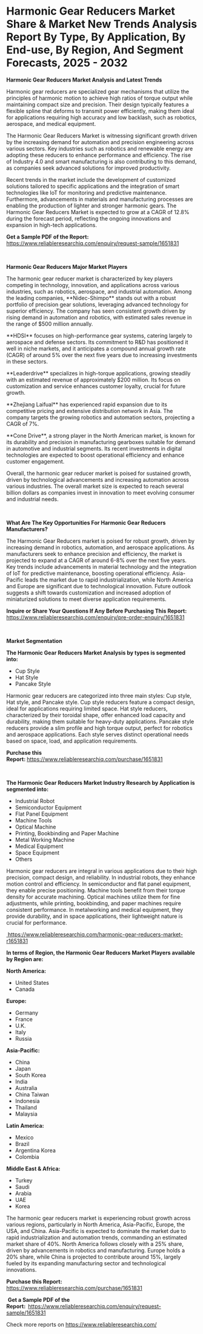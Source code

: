 <p><h1>Harmonic Gear Reducers Market Share & Market New Trends Analysis Report By Type, By Application, By End-use, By Region, And Segment Forecasts, 2025 - 2032</h1></p><p><strong>Harmonic Gear Reducers Market Analysis and Latest Trends</strong></p>
<p><p>Harmonic gear reducers are specialized gear mechanisms that utilize the principles of harmonic motion to achieve high ratios of torque output while maintaining compact size and precision. Their design typically features a flexible spline that deforms to transmit power efficiently, making them ideal for applications requiring high accuracy and low backlash, such as robotics, aerospace, and medical equipment.</p><p>The Harmonic Gear Reducers Market is witnessing significant growth driven by the increasing demand for automation and precision engineering across various sectors. Key industries such as robotics and renewable energy are adopting these reducers to enhance performance and efficiency. The rise of Industry 4.0 and smart manufacturing is also contributing to this demand, as companies seek advanced solutions for improved productivity.</p><p>Recent trends in the market include the development of customized solutions tailored to specific applications and the integration of smart technologies like IoT for monitoring and predictive maintenance. Furthermore, advancements in materials and manufacturing processes are enabling the production of lighter and stronger harmonic gears. The Harmonic Gear Reducers Market is expected to grow at a CAGR of 12.8% during the forecast period, reflecting the ongoing innovations and expansion in high-tech applications.</p></p>
<p><strong>Get a Sample PDF of the Report:&nbsp;</strong> <a href="https://www.reliableresearchiq.com/enquiry/request-sample/1651831?utm_campaign=3452&utm_medium=2&utm_source=Github&utm_content=ia&utm_term=08042025&utm_id=harmonic-gear-reducers">https://www.reliableresearchiq.com/enquiry/request-sample/1651831</a></p>
<p>&nbsp;</p>
<p><strong>Harmonic Gear Reducers Major Market Players</strong></p>
<p><p>The harmonic gear reducer market is characterized by key players competing in technology, innovation, and applications across various industries, such as robotics, aerospace, and industrial automation. Among the leading companies, **Nidec-Shimpo** stands out with a robust portfolio of precision gear solutions, leveraging advanced technology for superior efficiency. The company has seen consistent growth driven by rising demand in automation and robotics, with estimated sales revenue in the range of $500 million annually.</p><p>**HDSI** focuses on high-performance gear systems, catering largely to aerospace and defense sectors. Its commitment to R&D has positioned it well in niche markets, and it anticipates a compound annual growth rate (CAGR) of around 5% over the next five years due to increasing investments in these sectors.</p><p>**Leaderdrive** specializes in high-torque applications, growing steadily with an estimated revenue of approximately $200 million. Its focus on customization and service enhances customer loyalty, crucial for future growth.</p><p>**Zhejiang Laifual** has experienced rapid expansion due to its competitive pricing and extensive distribution network in Asia. The company targets the growing robotics and automation sectors, projecting a CAGR of 7%.</p><p>**Cone Drive**, a strong player in the North American market, is known for its durability and precision in manufacturing gearboxes suitable for demand in automotive and industrial segments. Its recent investments in digital technologies are expected to boost operational efficiency and enhance customer engagement.</p><p>Overall, the harmonic gear reducer market is poised for sustained growth, driven by technological advancements and increasing automation across various industries. The overall market size is expected to reach several billion dollars as companies invest in innovation to meet evolving consumer and industrial needs.</p></p>
<p>&nbsp;</p>
<p><strong>What Are The Key Opportunities For Harmonic Gear Reducers Manufacturers?</strong></p>
<p><p>The Harmonic Gear Reducers market is poised for robust growth, driven by increasing demand in robotics, automation, and aerospace applications. As manufacturers seek to enhance precision and efficiency, the market is projected to expand at a CAGR of around 6-8% over the next five years. Key trends include advancements in material technology and the integration of IoT for predictive maintenance, boosting operational efficiency. Asia-Pacific leads the market due to rapid industrialization, while North America and Europe are significant due to technological innovation. Future outlook suggests a shift towards customization and increased adoption of miniaturized solutions to meet diverse application requirements.</p></p>
<p><strong>Inquire or Share Your Questions If Any Before Purchasing This Report:</strong> <a href="https://www.reliableresearchiq.com/enquiry/pre-order-enquiry/1651831?utm_campaign=3452&utm_medium=2&utm_source=Github&utm_content=ia&utm_term=08042025&utm_id=harmonic-gear-reducers">https://www.reliableresearchiq.com/enquiry/pre-order-enquiry/1651831</a></p>
<p>&nbsp;</p>
<p><strong>Market Segmentation</strong></p>
<p><strong>The Harmonic Gear Reducers Market Analysis by types is segmented into:</strong></p>
<p><ul><li>Cup Style</li><li>Hat Style</li><li>Pancake Style</li></ul></p>
<p><p>Harmonic gear reducers are categorized into three main styles: Cup style, Hat style, and Pancake style. Cup style reducers feature a compact design, ideal for applications requiring limited space. Hat style reducers, characterized by their toroidal shape, offer enhanced load capacity and durability, making them suitable for heavy-duty applications. Pancake style reducers provide a slim profile and high torque output, perfect for robotics and aerospace applications. Each style serves distinct operational needs based on space, load, and application requirements.</p></p>
<p><strong>Purchase this Report:&nbsp;</strong><a href="https://www.reliableresearchiq.com/purchase/1651831?utm_campaign=3452&utm_medium=2&utm_source=Github&utm_content=ia&utm_term=08042025&utm_id=harmonic-gear-reducers">https://www.reliableresearchiq.com/purchase/1651831</a></p>
<p>&nbsp;</p>
<p><strong>The Harmonic Gear Reducers Market Industry Research by Application is segmented into:</strong></p>
<p><ul><li>Industrial Robot</li><li>Semiconductor Equipment</li><li>Flat Panel Equipment</li><li>Machine Tools</li><li>Optical Machine</li><li>Printing, Bookbinding and Paper Machine</li><li>Metal Working Machine</li><li>Medical Equipment</li><li>Space Equipment</li><li>Others</li></ul></p>
<p><p>Harmonic gear reducers are integral in various applications due to their high precision, compact design, and reliability. In industrial robots, they enhance motion control and efficiency. In semiconductor and flat panel equipment, they enable precise positioning. Machine tools benefit from their torque density for accurate machining. Optical machines utilize them for fine adjustments, while printing, bookbinding, and paper machines require consistent performance. In metalworking and medical equipment, they provide durability, and in space applications, their lightweight nature is crucial for performance.</p></p>
<p><a href="https://www.reliableresearchiq.com/harmonic-gear-reducers-market-r1651831?utm_campaign=3452&utm_medium=2&utm_source=Github&utm_content=ia&utm_term=08042025&utm_id=harmonic-gear-reducers">&nbsp;https://www.reliableresearchiq.com/harmonic-gear-reducers-market-r1651831</a></p>
<p><strong>In terms of Region, the Harmonic Gear Reducers Market Players available by Region are:</strong></p>
<p>
    <p> <strong> North America: </strong>
        <ul>
            <li>United States</li>
            <li>Canada</li>
        </ul>
        </p> 
    <p> <strong> Europe: </strong>
        <ul>
            <li>Germany</li>
            <li>France</li>
            <li>U.K.</li>
            <li>Italy</li>
            <li>Russia</li>
        </ul>
        </p> 
    <p> <strong> Asia-Pacific: </strong>
        <ul>
            <li>China</li>
            <li>Japan</li>
            <li>South Korea</li>
            <li>India</li>
            <li>Australia</li>
            <li>China Taiwan</li>
            <li>Indonesia</li>
            <li>Thailand</li>
            <li>Malaysia</li>
        </ul>
        </p> 
    <p> <strong> Latin America: </strong>
        <ul>
            <li>Mexico</li>
            <li>Brazil</li>
            <li>Argentina Korea</li>
            <li>Colombia</li>
        </ul>
        </p> 
    <p> <strong> Middle East & Africa: </strong>
        <ul>
            <li>Turkey</li>
            <li>Saudi</li>
            <li>Arabia</li>
            <li>UAE</li>
            <li>Korea</li>
        </ul>
    </p>
    </p>
<p><p>The harmonic gear reducers market is experiencing robust growth across various regions, particularly in North America, Asia-Pacific, Europe, the USA, and China. Asia-Pacific is expected to dominate the market due to rapid industrialization and automation trends, commanding an estimated market share of 40%. North America follows closely with a 25% share, driven by advancements in robotics and manufacturing. Europe holds a 20% share, while China is projected to contribute around 15%, largely fueled by its expanding manufacturing sector and technological innovations.</p></p>
<p><strong>Purchase this Report: </strong><a href="https://www.reliableresearchiq.com/purchase/1651831?utm_campaign=3452&utm_medium=2&utm_source=Github&utm_content=ia&utm_term=08042025&utm_id=harmonic-gear-reducers">https://www.reliableresearchiq.com/purchase/1651831</a></p>
<p>&nbsp;<strong>Get a Sample PDF of the Report:&nbsp;&nbsp;</strong><a href="https://www.reliableresearchiq.com/enquiry/request-sample/1651831?utm_campaign=3452&utm_medium=2&utm_source=Github&utm_content=ia&utm_term=08042025&utm_id=harmonic-gear-reducers">https://www.reliableresearchiq.com/enquiry/request-sample/1651831</a></p>
<p><strong></strong></p>
<p>Check more reports on <a href="https://www.reliableresearchiq.com/?utm_campaign=3452&utm_medium=2&utm_source=Github&utm_content=ia&utm_term=08042025&utm_id=harmonic-gear-reducers">https://www.reliableresearchiq.com/</a></p>